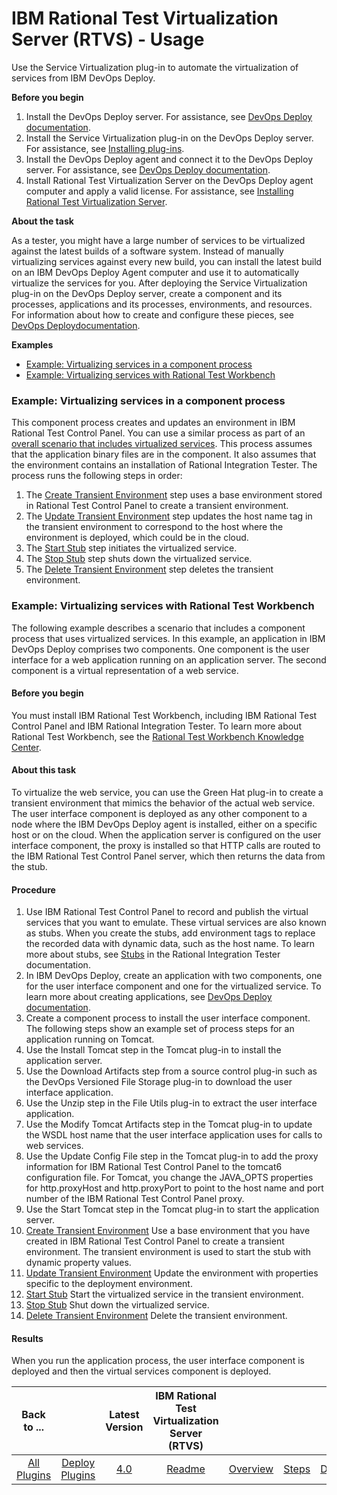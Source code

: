 
# IBM Rational Test Virtualization Server (RTVS) - Usage

Use the Service Virtualization plug-in to automate the virtualization of services from IBM DevOps Deploy.

**Before you begin**

1. Install the DevOps Deploy server. For assistance, see [DevOps Deploy documentation](http://www.ibm.com/support/knowledgecenter/SS4GSP/ucd_welcome.html).
2. Install the Service Virtualization plug-in on the DevOps Deploy server. For assistance, see  [Installing plug-ins](https://community.ibm.com/community/user/wasdevops/blogs/laurel-dickson-bull1/2022/06/13/install-plugins).
3. Install the DevOps Deploy agent and connect it to the DevOps Deploy server. For assistance, see [DevOps Deploy documentation](http://www.ibm.com/support/knowledgecenter/SS4GSP/ucd_welcome.html).
4. Install Rational Test Virtualization Server on the DevOps Deploy agent computer and apply a valid license. For assistance, see [Installing Rational Test Virtualization Server](http://www-01.ibm.com/support/knowledgecenter/SSBLQQ_8.7.0/com.ibm.rational.rtvs.ref.doc/topics/c_inst_rtvs_overview.html).

**About the task**


As a tester, you might have a large number of services to be virtualized against the latest builds of a software system. Instead of manually virtualizing services against every new build, you can install the latest build on an IBM DevOps Deploy Agent computer and use it to automatically virtualize the services for you. After deploying the Service Virtualization plug-in on the DevOps Deploy server, create a component and its processes, applications and its processes, environments, and resources. For information about how to create and configure these pieces, see [DevOps Deploydocumentation](http://www.ibm.com/support/knowledgecenter/SS4GSP/ucd_welcome.html).

**Examples**

+ [Example: Virtualizing services in a component process](#component_process)
+ [Example: Virtualizing services with Rational Test Workbench](#RTW)

### Example: Virtualizing services in a component process

This component process creates and updates an environment in IBM Rational Test Control Panel. You can use a similar process as part of an [overall scenario that includes virtualized services](#RTW). This process assumes that the application binary files are in the component. It also assumes that the environment contains an installation of Rational Integration Tester. The process runs the following steps in order:

1. The [Create Transient Environment](../stepssv#create_transient_environment) step uses a base environment stored in Rational Test Control Panel to create a transient environment.
2. The [Update Transient Environment](../stepssv#update_transient_environment) step updates the host name tag in the transient environment to correspond to the host where the environment is deployed, which could be in the cloud.
3. The [Start Stub](../stepssv#start_stub) step initiates the virtualized service.
4. The [Stop Stub](../stepssv#stop_stub) step shuts down the virtualized service.
5. The [Delete Transient Environment](../stepssv#delete_transient_environment) step deletes the transient environment.

### Example: Virtualizing services with Rational Test Workbench

The following example describes a scenario that includes a component process that uses virtualized services. In this example, an application in IBM DevOps Deploy comprises two components. One component is the user interface for a web application running on an application server. The second component is a virtual representation of a web service.

#### Before you begin

You must install IBM Rational Test Workbench, including IBM Rational Test Control Panel and IBM Rational Integration Tester. To learn more about Rational Test Workbench, see the [Rational Test Workbench Knowledge Center](http://www.ibm.com/support/knowledgecenter/SSBLQQ/welcome).

#### About this task

To virtualize the web service, you can use the Green Hat plug-in to create a transient environment that mimics the behavior of the actual web service. The user interface component is deployed as any other component to a node where the IBM DevOps Deploy agent is installed, either on a specific host or on the cloud. When the application server is configured on the user interface component, the proxy is installed so that HTTP calls are routed to the IBM Rational Test Control Panel server, which then returns the data from the stub.

#### Procedure

1. Use IBM Rational Test Control Panel to record and publish the virtual services that you want to emulate. These virtual services are also known as stubs. When you create the stubs, add environment tags to replace the recorded data with dynamic data, such as the host name. To learn more about stubs, see [Stubs](http://www.ibm.com/support/knowledgecenter/SSBLQQ_8.7.0/com.ibm.rational.rtvs.ref.doc/topics/c_virtualization_overview.html) in the Rational Integration Tester documentation.
2. In IBM DevOps Deploy, create an application with two components, one for the user interface component and one for the virtualized service. To learn more about creating applications, see [DevOps Deploy documentation](http://www.ibm.com/support/knowledgecenter/SS4GSP/ucd_welcome.html).
3. Create a component process to install the user interface component. The following steps show an example set of process steps for an application running on Tomcat.
1. Use the Install Tomcat step in the Tomcat plug-in to install the application server.
2. Use the Download Artifacts step from a source control plug-in such as the DevOps Versioned File Storage plug-in to download the user interface application.
3. Use the Unzip step in the File Utils plug-in to extract the user interface application.
4. Use the Modify Tomcat Artifacts step in the Tomcat plug-in to update the WSDL host name that the user interface application uses for calls to web services.
5. Use the Update Config File step in the Tomcat plug-in to add the proxy information for IBM Rational Test Control Panel to the tomcat6 configuration file. For Tomcat, you change the JAVA\_OPTS properties for http.proxyHost and http.proxyPort to point to the host name and port number of the IBM Rational Test Control Panel proxy.
6. Use the Start Tomcat step in the Tomcat plug-in to start the application server.
1. [Create Transient Environment](../stepssv#create_transient_environment) Use a base environment that you have created in IBM Rational Test Control Panel to create a transient environment. The transient environment is used to start the stub with dynamic property values.
2. [Update Transient Environment](../stepssv#update_transient_environment) Update the environment with properties specific to the deployment environment.
3. [Start Stub](../stepssv#start_stub) Start the virtualized service in the transient environment.
4. [Stop Stub](../stepssv#stop_stub) Shut down the virtualized service.
5. [Delete Transient Environment](../stepssv#delete_transient_environment) Delete the transient environment.

#### Results

When you run the application process, the user interface component is deployed and then the virtual services component is deployed.


|Back to ...||Latest Version|IBM Rational Test Virtualization Server (RTVS) ||||
| :---: | :---: | :---: | :---: | :---: | :---: | :---: |
|[All Plugins](../../index.md)|[Deploy Plugins](../README.md)|[4.0](https://raw.githubusercontent.com/UrbanCode/IBM-UCD-PLUGINS/main/files/RTVS-UCD/RTVS-UCD-4.0.zip)|[Readme](README.md)|[Overview](overview.md)|[Steps](steps.md)|[Downloads](downloads.md)|
